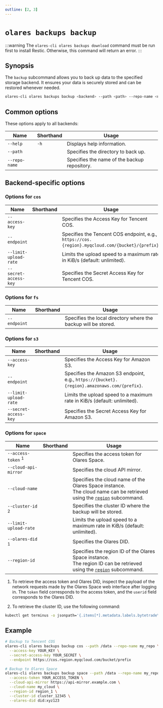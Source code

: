 ```yaml
---
outline: [2, 3]
---
```

# `olares backups backup`
:::warning
The `olares-cli olares backups download` command must be run first to install Restic. Otherwise, this command will return an error.
:::
## Synopsis
The `backup` subcommand allows you to back up data to the specified storage backend. It ensures your data is securely stored and can be restored whenever needed.

```bash
olares-cli olares backups backup <backend> --path <path> --repo-name <name> [options]
```

## Common options
These options apply to all backends:

| Name          | Shorthand | Usage                                        |
|---------------|-----------|----------------------------------------------|
| `--help`      | `-h`      | Displays help information.                   |
| `--path`      |           | Specifies the directory to back up.          |
| `--repo-name` |           | Specifies the name of the backup repository. |

## Backend-specific options
### Options for `cos`

| Name                  | Shorthand | Usage                                                                                            |
|-----------------------|-----------|--------------------------------------------------------------------------------------------------|
| `--access-key`        |           | Specifies the Access Key for Tencent COS.                                                        |
| `--endpoint`          |           | Specifies the Tencent COS endpoint, e.g., `https://cos.{region}.myqcloud.com/{bucket}/{prefix}`. |
| `--limit-upload-rate` |           | Limits the upload speed to a maximum rate in KiB/s (default: unlimited).                         |
| `--secret-access-key` |           | Specifies the Secret Access Key for Tencent COS.                                                 |

### Options for `fs`

| Name         | Shorthand | Usage                                                          |
|--------------|-----------|----------------------------------------------------------------|
| `--endpoint` |           | Specifies the local directory where the backup will be stored. |

### Options for `s3`

| Name                  | Shorthand | Usage                                                                                       |
|-----------------------|-----------|---------------------------------------------------------------------------------------------|
| `--access-key`        |           | 	Specifies the Access Key for Amazon S3.                                                    |
| `--endpoint`          |           | Specifies the Amazon S3 endpoint, e.g., `https://{bucket}.{region}.amazonaws.com/{prefix}`. |
| `--limit-upload-rate` |           | 	Limits the upload speed to a maximum rate in KiB/s (default: unlimited).                   |
| `--secret-access-key` |           | 	Specifies the Secret Access Key for Amazon S3.                                             |

### Options for `space`

| Name                          | Shorthand | Usage                                                                                                                                    |
|-------------------------------|-----------|------------------------------------------------------------------------------------------------------------------------------------------|
| `--access-token` <sup>1</sup> |           | Specifies the access token for Olares Space.                                                                                             |
| `--cloud-api-mirror`          |           | Specifies the cloud API mirror.                                                                                                          |
| `--cloud-name`                |           | Specifies the cloud name of the Olares Space instance. <br/> The cloud name can be retrieved using the [`region`](region.md) subcommand. |
| `--cluster-id` <sup>2</sup>   |           | Specifies the cluster ID where the backup will be stored.                                                                                |
| `--limit-upload-rate`         |           | Limits the upload speed to a maximum rate in KiB/s (default: unlimited).                                                                 |
| `--olares-did` <sup>1</sup>   |           | Specifies the Olares DID.                                                                                                                |
| `--region-id`                 |           | Specifies the region ID of the Olares Space instance. <br/> The region ID can be retrieved using the [`region`](region.md) subcommand.   |

1. To retrieve the access token and Olares DID, inspect the payload of the network requests made by the Olares Space web interface after logging in. The `token` field corresponds to the access token, and the `userid` field corresponds to the Olares DID.

2. To retrieve the cluster ID, use the following command:
  ```bash
  kubectl get terminus -o jsonpath='{.items[*].metadata.labels.bytetrade\.io/cluster-id}'
  ```

## Example
```bash
# Backup to Tencent COS
olares-cli olares backups backup cos --path /data --repo-name my_repo \
  --access-key YOUR_KEY \
  --secret-access-key YOUR_SECRET \
  --endpoint https://cos.region.myqcloud.com/bucket/prefix
  
# Backup to Olares Space
olares-cli olares backups backup space --path /data --repo-name my_repo \
  --access-token YOUR_ACCESS_TOKEN \
  --cloud-api-mirror https://api-mirror.example.com \
  --cloud-name my_cloud \
  --region-id region_1 \
  --cluster-id cluster_12345 \
  --olares-did did:xyz123
```